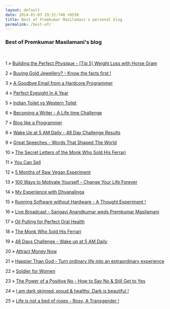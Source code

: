```yaml
---
layout: default
date: 2014-01-07 19:32:748 +0530
title: Best of Premkumar Masilamani's personal blog
permalink: /best-of/
---
```


<div class="post">
<h3>Best of Premkumar Masilamani's blog</h3>
<br/>
<p><span>1</span> &raquo; <a href="/building-the-perfect-physique-tip-5-weight-loss-with-horse-gram/">Building the Perfect Physique - [Tip 5] Weight Loss with Horse Gram</a><p>
<p><span>2</span> &raquo; <a href="/buying-gold-jewellery-know-the-facts-first/">Buying Gold Jewellery? - Know the facts first !</a><p>
<p><span>3</span> &raquo; <a href="/a-goodbye-email-from-a-hardcore-programmer/">A Goodbye Email from a Hardcore Programmer</a><p>
<p><span>4</span> &raquo; <a href="/perfect-eyesight-in-a-year-2014/">Perfect Eyesight In A Year</a><p>
<p><span>5</span> &raquo; <a href="/indian-toilet-vs-western-toilet/">Indian Toilet vs Western Toilet</a><p>
<p><span>6</span> &raquo; <a href="/becoming-a-writer-challenge-premkumar-masilamani/">Becoming a Writer - A Life time Challenge</a><p>
<p><span>7</span> &raquo; <a href="/blog-like-a-programmer/">Blog like a Programmer</a><p>
<p><span>8</span> &raquo; <a href="/wake-up-at-5-AM-daily-48-day-challenge-results/">Wake Up at 5 AM Daily - 48 Day Challenge Results</a><p>
<p><span>9</span> &raquo; <a href="/great-speeches-words-that-shaped-the-world-edward-humphrey-book-review/">Great Speeches - Words That Shaped The World</a><p>
<p><span>10</span> &raquo; <a href="/the-secret-letters-of-the-monk-who-sold-his-ferrari-robin-sharma-book-review/">The Secret Letters of the Monk Who Sold His Ferrari</a><p>
<p><span>11</span> &raquo; <a href="/you-can-sell-shiv-khera-book-review/">You Can Sell</a><p>
<p><span>12</span> &raquo; <a href="/5-months-of-raw-vegan-experiment/">5 Months of Raw Vegan Experiment</a><p>
<p><span>13</span> &raquo; <a href="/100-ways-to-motivate-yourself-change-your-life-forever-steve-chandler-audiobook-review/">100 Ways to Motivate Yourself - Change Your Life Forever</a><p>
<p><span>14</span> &raquo; <a href="/my-experience-with-dhyanalinga/">My Experience with Dhyanalinga</a><p>
<p><span>15</span> &raquo; <a href="/running-software-without-hardware-a-thought-experiment/">Running Software without Hardware - A Thought Experiment !</a><p>
<p><span>16</span> &raquo; <a href="/live-broadcast-sangavi-anandkumar-weds-premkumar-masilamani/">Live Broadcast - Sangavi Anandkumar weds Premkumar Masilamani</a><p>
<p><span>17</span> &raquo; <a href="/oil-pulling-for-perfect-oral-health/">Oil Pulling for Perfect Oral Health</a><p>
<p><span>18</span> &raquo; <a href="/the-monk-who-sold-his-ferrari-robin-sharma-book-review/">The Monk Who Sold His Ferrari</a><p>
<p><span>19</span> &raquo; <a href="/48-days-challenge-wake-up-at-5-am-daily/">48 Days Challenge - Wake up at 5 AM Daily</a><p>
<p><span>20</span> &raquo; <a href="/attract-money-now-audio-joe-vitale-book-review/">Attract Money Now</a><p>
<p><span>21</span> &raquo; <a href="/happier-than-god-turn-ordinary-life-into-an-extraordinary-experience-neale-donald-walsch-book-review/">Happier Than God - Turn ordinary life into an extraordinary experience</a><p>
<p><span>22</span> &raquo; <a href="/soldier-for-women/">Soldier for Women</a><p>
<p><span>23</span> &raquo; <a href="/the-power-of-a-positive-no-how-to-say-no-still-get-to-yes-william-ury-book-review/">The Power of a Positive No - How to Say No & Still Get to Yes</a><p>
<p><span>24</span> &raquo; <a href="/i-am-dark-skinned-proud-healthy-dark-is-beautiful/">I am dark skinned, proud & healthy. Dark is beautiful !</a><p>
<p><span>25</span> &raquo; <a href="/life-is-not-a-bed-of-roses-rosy-a-transgender/">Life is not a bed of roses - Rosy, A Transgender !</a><p>

</div>
<br/>


